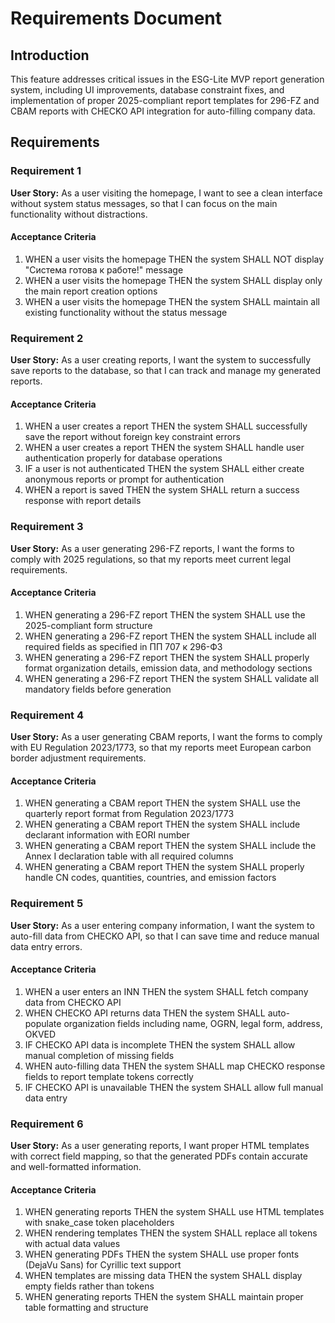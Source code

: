 # Requirements Document

## Introduction

This feature addresses critical issues in the ESG-Lite MVP report generation system, including UI improvements, database constraint fixes, and implementation of proper 2025-compliant report templates for 296-FZ and CBAM reports with CHECKO API integration for auto-filling company data.

## Requirements

### Requirement 1

**User Story:** As a user visiting the homepage, I want to see a clean interface without system status messages, so that I can focus on the main functionality without distractions.

#### Acceptance Criteria

1. WHEN a user visits the homepage THEN the system SHALL NOT display "Система готова к работе!" message
2. WHEN a user visits the homepage THEN the system SHALL display only the main report creation options
3. WHEN a user visits the homepage THEN the system SHALL maintain all existing functionality without the status message

### Requirement 2

**User Story:** As a user creating reports, I want the system to successfully save reports to the database, so that I can track and manage my generated reports.

#### Acceptance Criteria

1. WHEN a user creates a report THEN the system SHALL successfully save the report without foreign key constraint errors
2. WHEN a user creates a report THEN the system SHALL handle user authentication properly for database operations
3. IF a user is not authenticated THEN the system SHALL either create anonymous reports or prompt for authentication
4. WHEN a report is saved THEN the system SHALL return a success response with report details

### Requirement 3

**User Story:** As a user generating 296-FZ reports, I want the forms to comply with 2025 regulations, so that my reports meet current legal requirements.

#### Acceptance Criteria

1. WHEN generating a 296-FZ report THEN the system SHALL use the 2025-compliant form structure
2. WHEN generating a 296-FZ report THEN the system SHALL include all required fields as specified in ПП 707 к 296-ФЗ
3. WHEN generating a 296-FZ report THEN the system SHALL properly format organization details, emission data, and methodology sections
4. WHEN generating a 296-FZ report THEN the system SHALL validate all mandatory fields before generation

### Requirement 4

**User Story:** As a user generating CBAM reports, I want the forms to comply with EU Regulation 2023/1773, so that my reports meet European carbon border adjustment requirements.

#### Acceptance Criteria

1. WHEN generating a CBAM report THEN the system SHALL use the quarterly report format from Regulation 2023/1773
2. WHEN generating a CBAM report THEN the system SHALL include declarant information with EORI number
3. WHEN generating a CBAM report THEN the system SHALL include the Annex I declaration table with all required columns
4. WHEN generating a CBAM report THEN the system SHALL properly handle CN codes, quantities, countries, and emission factors

### Requirement 5

**User Story:** As a user entering company information, I want the system to auto-fill data from CHECKO API, so that I can save time and reduce manual data entry errors.

#### Acceptance Criteria

1. WHEN a user enters an INN THEN the system SHALL fetch company data from CHECKO API
2. WHEN CHECKO API returns data THEN the system SHALL auto-populate organization fields including name, OGRN, legal form, address, OKVED
3. IF CHECKO API data is incomplete THEN the system SHALL allow manual completion of missing fields
4. WHEN auto-filling data THEN the system SHALL map CHECKO response fields to report template tokens correctly
5. IF CHECKO API is unavailable THEN the system SHALL allow full manual data entry

### Requirement 6

**User Story:** As a user generating reports, I want proper HTML templates with correct field mapping, so that the generated PDFs contain accurate and well-formatted information.

#### Acceptance Criteria

1. WHEN generating reports THEN the system SHALL use HTML templates with snake_case token placeholders
2. WHEN rendering templates THEN the system SHALL replace all tokens with actual data values
3. WHEN generating PDFs THEN the system SHALL use proper fonts (DejaVu Sans) for Cyrillic text support
4. WHEN templates are missing data THEN the system SHALL display empty fields rather than tokens
5. WHEN generating reports THEN the system SHALL maintain proper table formatting and structure